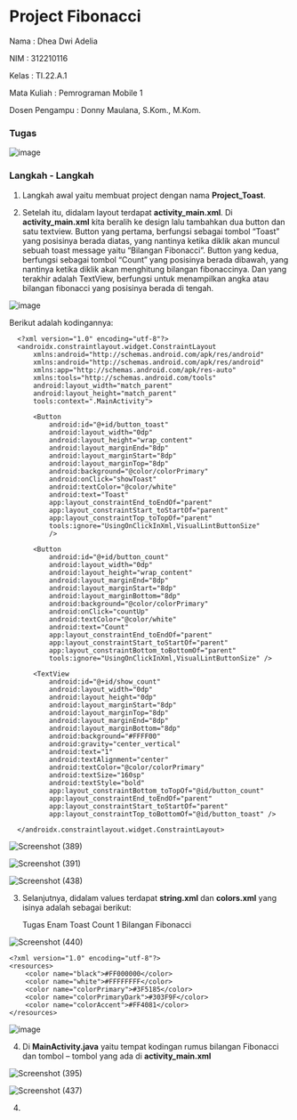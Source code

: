 # Project Fibonacci

Nama            : Dhea Dwi Adelia

NIM             : 312210116

Kelas           : TI.22.A.1

Mata Kuliah     : Pemrograman Mobile 1

Dosen Pengampu  : Donny Maulana, S.Kom., M.Kom.

### Tugas

![image](https://github.com/adeliadhea06/ProjectFibonacci/assets/115794875/da320da8-cb55-499d-b763-e39a6d5cb034)


### Langkah - Langkah

1. Langkah awal yaitu membuat project dengan nama __Project_Toast__.


2. Setelah itu, didalam layout terdapat __activity_main.xml__. Di __activity_main.xml__ kita beralih ke design lalu tambahkan dua button dan satu textview. Button yang pertama, berfungsi sebagai tombol “Toast” yang posisinya berada diatas, yang nantinya ketika diklik akan muncul sebuah toast message yaitu “Bilangan Fibonacci”. Button yang kedua, berfungsi sebagai tombol “Count” yang posisinya berada dibawah, yang nantinya ketika diklik akan menghitung bilangan fibonaccinya. Dan yang terakhir adalah TextView, berfungsi untuk menampilkan angka atau bilangan fibonacci yang posisinya berada di tengah.

![image](https://github.com/adeliadhea06/ProjectFibonacci/assets/115794875/df9268de-8ae4-4e7a-9540-989c02e122fe)


Berikut adalah kodingannya: 

      <?xml version="1.0" encoding="utf-8"?>
      <androidx.constraintlayout.widget.ConstraintLayout
          xmlns:android="http://schemas.android.com/apk/res/android"
          xmlns:android="http://schemas.android.com/apk/res/android"
          xmlns:app="http://schemas.android.com/apk/res-auto"
          xmlns:tools="http://schemas.android.com/tools"
          android:layout_width="match_parent"
          android:layout_height="match_parent"
          tools:context=".MainActivity">
      
          <Button
              android:id="@+id/button_toast"
              android:layout_width="0dp"
              android:layout_height="wrap_content"
              android:layout_marginEnd="8dp"
              android:layout_marginStart="8dp"
              android:layout_marginTop="8dp"
              android:background="@color/colorPrimary"
              android:onClick="showToast"
              android:textColor="@color/white"
              android:text="Toast"
              app:layout_constraintEnd_toEndOf="parent"
              app:layout_constraintStart_toStartOf="parent"
              app:layout_constraintTop_toTopOf="parent"
              tools:ignore="UsingOnClickInXml,VisualLintButtonSize"
              />
      
          <Button
              android:id="@+id/button_count"
              android:layout_width="0dp"
              android:layout_height="wrap_content"
              android:layout_marginEnd="8dp"
              android:layout_marginStart="8dp"
              android:layout_marginBottom="8dp"
              android:background="@color/colorPrimary"
              android:onClick="countUp"
              android:textColor="@color/white"
              android:text="Count"
              app:layout_constraintEnd_toEndOf="parent"
              app:layout_constraintStart_toStartOf="parent"
              app:layout_constraintBottom_toBottomOf="parent"
              tools:ignore="UsingOnClickInXml,VisualLintButtonSize" />
      
          <TextView
              android:id="@+id/show_count"
              android:layout_width="0dp"
              android:layout_height="0dp"
              android:layout_marginStart="8dp"
              android:layout_marginTop="8dp"
              android:layout_marginEnd="8dp"
              android:layout_marginBottom="8dp"
              android:background="#FFFF00"
              android:gravity="center_vertical"
              android:text="1"
              android:textAlignment="center"
              android:textColor="@color/colorPrimary"
              android:textSize="160sp"
              android:textStyle="bold"
              app:layout_constraintBottom_toTopOf="@id/button_count"
              app:layout_constraintEnd_toEndOf="parent"
              app:layout_constraintStart_toStartOf="parent"
              app:layout_constraintTop_toBottomOf="@id/button_toast" />
      
      </androidx.constraintlayout.widget.ConstraintLayout>

![Screenshot (389)](https://github.com/adeliadhea06/ProjectFibonacci/assets/115794875/e2a22cb5-cbfa-45e2-8a1d-dadb9732557e)

![Screenshot (391)](https://github.com/adeliadhea06/ProjectFibonacci/assets/115794875/f15c3b9f-619d-4788-9d8a-192dae138758)

![Screenshot (438)](https://github.com/adeliadhea06/ProjectFibonacci/assets/115794875/af991aef-e385-470f-9e72-fe68f7a7d49c)


3. Selanjutnya, didalam values terdapat __string.xml__ dan __colors.xml__ yang isinya adalah sebagai berikut:

    <resources>
        <string name="app_name">Tugas Enam</string>
        <string name="button_label_toast">Toast</string>
        <string name="button_label_count">Count</string>
        <string name="count_initial_values">1</string>
        <string name="toast_message">Bilangan Fibonacci</string>
    </resources>

![Screenshot (440)](https://github.com/adeliadhea06/ProjectFibonacci/assets/115794875/74da34f3-e492-4c12-bc84-20225360fe27)

    <?xml version="1.0" encoding="utf-8"?>
    <resources>
        <color name="black">#FF000000</color>
        <color name="white">#FFFFFFFF</color>
        <color name="colorPrimary">#3F5185</color>
        <color name="colorPrimaryDark">#303F9F</color>
        <color name="colorAccent">#FF4081</color>
    </resources>

![image](https://github.com/adeliadhea06/ProjectFibonacci/assets/115794875/dd9730a4-77ac-432f-9954-d3bb03b6e53b)


4. Di __MainActivity.java__ yaitu tempat kodingan rumus bilangan Fibonacci dan tombol – tombol yang ada di __activity_main.xml__

![Screenshot (395)](https://github.com/adeliadhea06/ProjectFibonacci/assets/115794875/48bd0c40-5f22-4cfa-a25e-8b3dcba9dd47)

![Screenshot (437)](https://github.com/adeliadhea06/ProjectFibonacci/assets/115794875/ff4e6249-97b8-48a7-9a24-8119022478b7)


4. 
